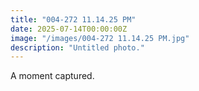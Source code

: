 ```yaml
---
title: "004-272 11.14.25 PM"
date: 2025-07-14T00:00:00Z
image: "/images/004-272 11.14.25 PM.jpg"
description: "Untitled photo."
---
```


A moment captured.
